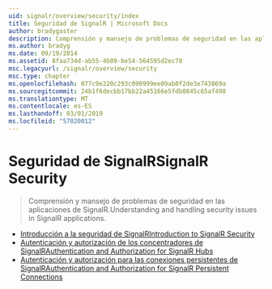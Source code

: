 ```yaml
---
uid: signalr/overview/security/index
title: Seguridad de SignalR | Microsoft Docs
author: bradygaster
description: Comprensión y mansejo de problemas de seguridad en las aplicaciones de SignalR.
ms.author: bradyg
ms.date: 09/19/2014
ms.assetid: 8faa734d-ab55-4b09-be54-564595d2ec78
msc.legacyurl: /signalr/overview/security
msc.type: chapter
ms.openlocfilehash: 077c9e220c293c090999ee09ab0f2de3e743869a
ms.sourcegitcommit: 24b1f6decbb17bb22a45166e5fdb0845c65af498
ms.translationtype: MT
ms.contentlocale: es-ES
ms.lasthandoff: 03/01/2019
ms.locfileid: "57020012"
---
```

<a name="signalr-security"></a><span data-ttu-id="55795-103">Seguridad de SignalR</span><span class="sxs-lookup"><span data-stu-id="55795-103">SignalR Security</span></span>
====================
> <span data-ttu-id="55795-104">Comprensión y mansejo de problemas de seguridad en las aplicaciones de SignalR.</span><span class="sxs-lookup"><span data-stu-id="55795-104">Understanding and handling security issues in SignalR applications.</span></span>


- [<span data-ttu-id="55795-105">Introducción a la seguridad de SignalR</span><span class="sxs-lookup"><span data-stu-id="55795-105">Introduction to SignalR Security</span></span>](introduction-to-security.md)
- [<span data-ttu-id="55795-106">Autenticación y autorización de los concentradores de SignalR</span><span class="sxs-lookup"><span data-stu-id="55795-106">Authentication and Authorization for SignalR Hubs</span></span>](hub-authorization.md)
- [<span data-ttu-id="55795-107">Autenticación y autorización para las conexiones persistentes de SignalR</span><span class="sxs-lookup"><span data-stu-id="55795-107">Authentication and Authorization for SignalR Persistent Connections</span></span>](persistent-connection-authorization.md)
